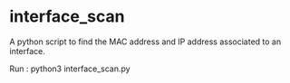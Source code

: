 # interface_scan

A python script to find the MAC address and IP address associated to an interface.

Run : python3 interface_scan.py
